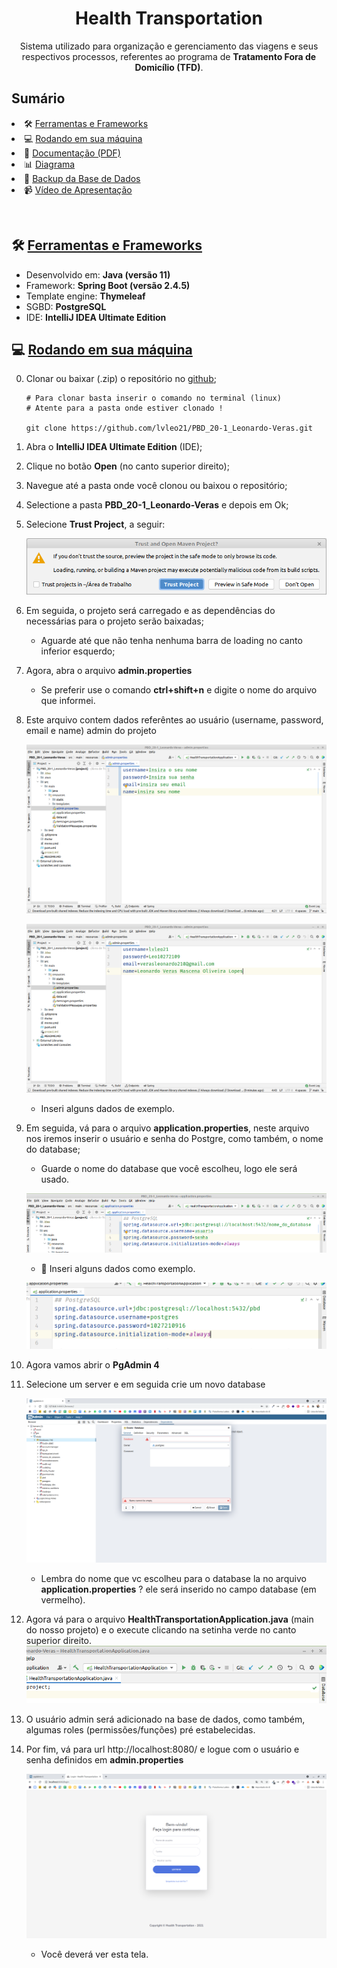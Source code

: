 <h1 align="center">Health Transportation</h1>

<p align="center" id="descricao">Sistema utilizado para organização e gerenciamento das viagens e seus respectivos processos,  referentes ao programa de <b>Tratamento Fora de Domicílio (TFD)</b>. </p>

<h2> Sumário</h2>

<p>
 <li>🛠 <a href="ferramentas-e-frameworks">Ferramentas e Frameworks</a></li>
 <li>💻 <a href="rodando-em-sua-máquina">Rodando em sua máquina</a></li>
 <li>📃 <a href="https://github.com/lvleo21/PBD_20-1_Leonardo-Veras/blob/main/Documenta%C3%A7%C3%A3o%20e%20Artefatos/1%C2%AA%20V.A/PBD%20-%20Documenta%C3%A7%C3%A3o.pdf">Documentação (PDF)</a></li>
 <li>📊 <a href="https://github.com/lvleo21/PBD_20-1_Leonardo-Veras/blob/main/Documenta%C3%A7%C3%A3o%20e%20Artefatos/1%C2%AA%20V.A/Diagrama.png">Diagrama</a></li>
 <li>💾 <a href="#objetivo">Backup da Base de Dados</a></li>
 <li>📹 <a href="#objetivo">Vídeo de Apresentação</a></li>
</p>

<br>


## 🛠 [Ferramentas e Frameworks](#ferramentas-e-frameworks)

<ul>
    <li>Desenvolvido em: <b>Java (versão 11)</b></li>
    <li>Framework: <b>Spring Boot (versão 2.4.5)</b></li>
    <li>Template engine: <b>Thymeleaf</b></li>
    <li>SGBD: <b>PostgreSQL</b></li>
    <li>IDE: <b>IntelliJ IDEA Ultimate Edition</b></li>
    
</ul>  

## 💻 [Rodando em sua máquina](#rodando-em-sua-máquina)

0. Clonar ou baixar (.zip) o repositório no [github](https://github.com/lvleo21/PBD_20-1_Leonardo-Veras);
    
    ```
    # Para clonar basta inserir o comando no terminal (linux)
    # Atente para a pasta onde estiver clonado !

    git clone https://github.com/lvleo21/PBD_20-1_Leonardo-Veras.git
    ```

1. Abra o **IntelliJ IDEA Ultimate Edition** (IDE);
2. Clique no botão **Open** (no canto superior direito);
3. Navegue até a pasta onde você clonou ou baixou o repositório;
4. Selectione a pasta **PBD_20-1_Leonardo-Veras** e depois em Ok;

5. Selecione **Trust Project**, a seguir:
  
    ![2](./Documentação%20e%20Artefatos/1ª%20V.A/images/2.png)

6. Em seguida, o projeto será carregado e as dependências do necessárias para o projeto serão baixadas;
   - Aguarde até que não tenha nenhuma barra de loading no canto inferior esquerdo;

7. Agora, abra o arquivo **admin.properties**
     - Se preferir use o comando **ctrl+shift+n** e digite o nome do arquivo que informei.


8. Este arquivo contem dados referêntes ao usuário (username, password, email e name) admin do projeto

    ![3](./Documentação%20e%20Artefatos/1ª%20V.A/images/3.png)

    ![4](./Documentação%20e%20Artefatos/1ª%20V.A/images/4.png)
      - Inseri alguns dados de exemplo.


9. Em seguida, vá para o arquivo **application.properties**, neste arquivo nos iremos inserir o usuário e senha do Postgre, como também, o nome do database;

   - Guarde o nome do database que você escolheu, logo ele será usado.

    ![5](./Documentação%20e%20Artefatos/1ª%20V.A/images/5.png)

    
    - 🔶 Inseri alguns dados como exemplo.
  
    ![6](./Documentação%20e%20Artefatos/1ª%20V.A/images/6.png)


10. Agora vamos abrir o **PgAdmin 4**
11. Selecione um server e em seguida crie um novo database
    
    ![7](./Documentação%20e%20Artefatos/1ª%20V.A/images/7.png)
    - Lembra do nome que vc escolheu para o database la no arquivo **application.properties** ? ele será inserido no campo database (em vermelho).

12. Agora vá para o arquivo **HealthTransportationApplication.java** (main do nosso projeto) e o execute clicando na setinha verde no canto superior direito.
    ![8](./Documentação%20e%20Artefatos/1ª%20V.A/images/8.png)

13. O usuário admin será adicionado na base de dados, como também, algumas roles (permissões/funções) pré estabelecidas.
14. Por fim, vá para url http://localhost:8080/ e logue com o usuário e senha definidos em **admin.properties**

    ![9](./Documentação%20e%20Artefatos/1ª%20V.A/images/9.png)

    - Você deverá ver esta tela.
